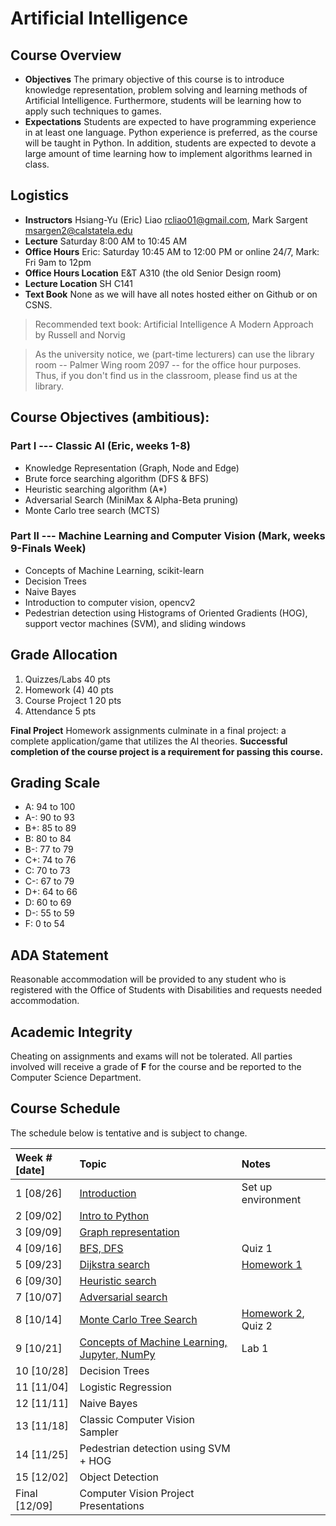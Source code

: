 # Artificial Intelligence

## Course Overview

- **Objectives** The primary objective of this course is to introduce knowledge representation, problem solving and learning methods of Artificial Intelligence. Furthermore, students will be learning how to apply such techniques to games.
- **Expectations** Students are expected to have programming experience in at least one language. Python experience is preferred, as the course will be taught in Python. In addition, students are expected to devote a large amount of time learning how to implement algorithms learned in class.

## Logistics

- **Instructors** Hsiang-Yu (Eric) Liao [rcliao01@gmail.com](mailto:rcliao01@gmail.com), Mark Sargent [msargen2@calstatela.edu](mailto:msargen2@calstatela.edu)
- **Lecture** Saturday 8:00 AM to 10:45 AM
- **Office Hours** Eric: Saturday 10:45 AM to 12:00 PM or online 24/7, Mark: Fri 9am to 12pm
- **Office Hours Location** E&T A310 (the old Senior Design room)
- **Lecture Location** SH C141
- **Text Book** None as we will have all notes hosted either on Github or on CSNS.

> Recommended text book: Artificial Intelligence A Modern Approach by Russell and Norvig

> As the university notice, we (part-time lecturers) can use the library room -- Palmer Wing room 2097 -- for the office hour purposes.
> Thus, if you don't find us in the classroom, please find us at the library.

## Course Objectives (ambitious): 

### Part I --- Classic AI (Eric, weeks 1-8)

* Knowledge Representation (Graph, Node and Edge)
* Brute force searching algorithm (DFS & BFS)
* Heuristic searching algorithm (A*)
* Adversarial Search (MiniMax & Alpha-Beta pruning)
* Monte Carlo tree search (MCTS)

### Part II --- Machine Learning and Computer Vision (Mark, weeks 9-Finals Week)

* Concepts of Machine Learning, scikit-learn
* Decision Trees
* Naive Bayes
* Introduction to computer vision, opencv2
* Pedestrian detection using Histograms of Oriented Gradients (HOG), support vector machines (SVM), and sliding windows

## Grade Allocation

1. Quizzes/Labs 40 pts
2. Homework (4) 40 pts
3. Course Project 1 20 pts
4. Attendance 5 pts

**Final Project** Homework assignments culminate in a final project: a complete application/game that utilizes the AI theories. **Successful completion of the course project is a requirement for passing this course.**

## Grading Scale

* A: 94 to 100
* A-: 90 to 93
* B+: 85 to 89
* B: 80 to 84
* B-: 77 to 79
* C+: 74 to 76
* C: 70 to 73
* C-: 67 to 79
* D+: 64 to 66
* D: 60 to 69
* D-: 55 to 59
* F: 0 to 54

## ADA Statement

Reasonable accommodation will be provided to any student who is registered with the Office of Students with Disabilities and requests needed accommodation.

## Academic Integrity

Cheating on assignments and exams will not be tolerated. All parties involved will receive a grade of **F** for the course and be reported to the Computer Science Department.

## Course Schedule

The schedule below is tentative and is subject to change.

| Week # [date]      | Topic     | Notes |
| :----------------- | :-- | :-- |
| 1  [08/26]         | [Introduction][1] | Set up environment |
| 2  [09/02]         | [Intro to Python][2] |  |
| 3  [09/09]         | [Graph representation][3] |  |
| 4  [09/16]         | [BFS, DFS][4] | Quiz 1 |
| 5  [09/23]         | [Dijkstra search][5] | [Homework 1][10] |
| 6  [09/30]         | [Heuristic search][6] |  |
| 7  [10/07]         | [Adversarial search][7] |  |
| 8  [10/14]         | [Monte Carlo Tree Search][8] | [Homework 2][11], Quiz 2 |
| 9  [10/21]         | [Concepts of Machine Learning, Jupyter, NumPy][14]| Lab 1 |
| 10 [10/28]         | Decision Trees |  |
| 11 [11/04]         | Logistic Regression|  |
| 12 [11/11]         | Naive Bayes|  |
| 13 [11/18]         | Classic Computer Vision Sampler|  |
| 14 [11/25]         | Pedestrian detection using SVM + HOG|  |
| 15 [12/02]         | Object Detection|  |
| Final [12/09]      | Computer Vision Project Presentations|  |

[1]: notes/introduction.md
[2]: notes/python.md
[3]: notes/graph-representation.md
[4]: notes/search-algorithm.md
[5]: notes/dijkstra.md
[6]: notes/heuristic-search.md
[7]: notes/adversarial-search.md
[8]: notes/monte-carlo-tree-search.md
[9]: notes/project.md
[10]: notes/homeworks/homework1.md
[11]: notes/homeworks/homework2.md
[12]: notes/homeworks/homework3.md
[13]: notes/homeworks/homework4.md
[14]: notes/lecture_notes_week9_ML_overview.ipynb


